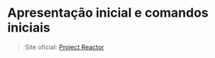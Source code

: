 # Apresentação inicial e comandos iniciais

> Site oficial: [Project Reactor](https://projectreactor.io/)